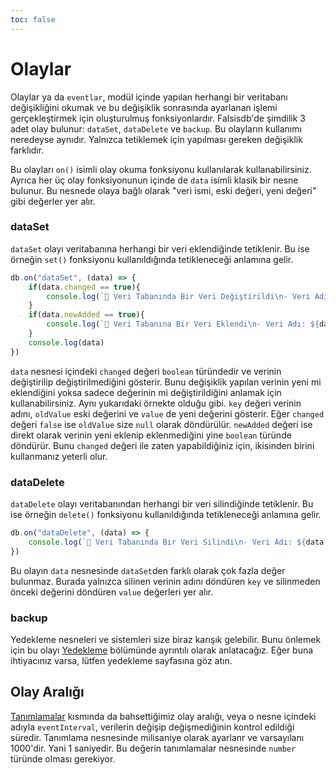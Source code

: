 ```yaml
---
toc: false
---
```

# Olaylar

Olaylar ya da `eventlar`, modül içinde yapılan herhangi bir veritabanı değişikliğini okumak ve bu değişiklik sonrasında ayarlanan işlemi gerçekleştirmek için oluşturulmuş fonksiyonlardır. Falsisdb'de şimdilik 3 adet olay bulunur: `dataSet`, `dataDelete` ve `backup`. Bu olayların kullanımı neredeyse aynıdır. Yalnızca tetiklemek için yapılması gereken değişiklik farklıdır.

Bu olayları `on()` isimli olay okuma fonksiyonu kullanılarak kullanabilirsiniz. Ayrıca her üç olay fonksiyonunun içinde de `data` isimli klasik bir nesne bulunur. Bu nesnede olaya bağlı olarak "veri ismi, eski değeri, yeni değeri" gibi değerler yer alır.

### dataSet
`dataSet` olayı veritabanına herhangi bir veri eklendiğinde tetiklenir. Bu ise örneğin `set()` fonksiyonu kullanıldığında tetikleneceği anlamına gelir.

```js
db.on("dataSet", (data) => {
    if(data.changed == true){
        console.log(`📝 Veri Tabanında Bir Veri Değiştirildi\n- Veri Adı: ${data.key}\n- Eski Değeri: ${data.oldValue}\n- Yeni Değeri: ${data.value}`) 
    }
    if(data.newAdded == true){
        console.log(`📝 Veri Tabanına Bir Veri Eklendi\n- Veri Adı: ${data.key}\n- Veri Değeri: ${data.value}`) 
    }
    console.log(data) 
})
```
`data` nesnesi içindeki `changed` değeri `boolean` türündedir ve verinin değiştirilip değiştirilmediğini gösterir. Bunu değişiklik yapılan verinin yeni mi eklendiğini yoksa sadece değerinin mi değiştirildiğini anlamak için kullanabilirsiniz. Aynı yukarıdaki örnekte olduğu gibi. `key` değeri verinin adını, `oldValue` eski değerini ve `value` de yeni değerini gösterir. Eğer `changed` değeri `false` ise `oldValue` size `null` olarak döndürülür. `newAdded` değeri ise direkt olarak verinin yeni eklenip eklenmediğini yine `boolean` türünde döndürür. Bunu `changed` değeri ile zaten yapabildiğiniz için, ikisinden birini kullanmanız yeterli olur.

### dataDelete
`dataDelete` olayı veritabanından herhangi bir veri silindiğinde tetiklenir. Bu ise örneğin `delete()` fonksiyonu kullanıldığında tetikleneceği anlamına gelir.

```js
db.on("dataDelete", (data) => {
    console.log(`📝 Veri Tabanında Bir Veri Silindi\n- Veri Adı: ${data.key}\n- Eski Değeri: ${data.value}`)
})
```

Bu olayın `data` nesnesinde `dataSet`den farklı olarak çok fazla değer bulunmaz. Burada yalnızca silinen verinin adını döndüren `key` ve silinmeden önceki değerini döndüren `value` değerleri yer alır.

### backup
Yedekleme nesneleri ve sistemleri size biraz karışık gelebilir. Bunu önlemek için bu olayı [Yedekleme](/belgeler/yedekleme) bölümünde ayrıntılı olarak anlatacağız. Eğer buna ihtiyacınız varsa, lütfen yedekleme sayfasına göz atın.

## Olay Aralığı

[Tanımlamalar](/belgeler/tanimlamalar) kısmında da bahsettiğimiz olay aralığı, veya o nesne içindeki adıyla `eventInterval`, verilerin değişip değişmediğinin kontrol edildiği süredir. Tanımlama nesnesinde milisaniye olarak ayarlanr ve varsayılanı 1000'dir. Yani 1 saniyedir. Bu değerin tanımlamalar nesnesinde `number` türünde olması gerekiyor.